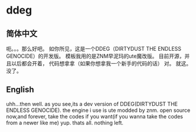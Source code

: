 # ddeg
## 简体中文
呃。。。那么好吧。
如你所见，这是一个DDEG（DIRTYDUST THE ENDLESS GENOCIDE）的开发版。
模板我用的是ZNM早泥玛的ute魔改版。
目前开源，并且以后都会开着，
代码想拿拿（如果你想拿我一个新手的代码的话）
对。
就这。
没了。

## English
uhh...then well.
as you see,its a dev version of DDEG(DIRTYDUST THE ENDLESS GENOCIDE).
the engine  i use is ute modded by znm.
open source now,and forever,
take the codes if you want(if you wanna take the codes from a newer like me)
yup.
thats all.
nothing left.
